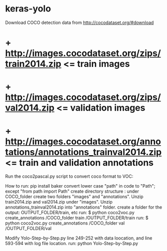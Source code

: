 # keras-yolo

Download COCO detection data from http://cocodataset.org/#download
#             + http://images.cocodataset.org/zips/train2014.zip <= train images
#             + http://images.cocodataset.org/zips/val2014.zip <= validation images
#             + http://images.cocodataset.org/annotations/annotations_trainval2014.zip <= train and validation annotations

Run the coco2pascal.py script to convert coco format to VOC:

How to run:
    pip install baker
    convert lower case "path" in code to "Path"; except "from path import Path"
    create directory structure : under COCO_folder create two folders "images" and "annotations". Unzip train2014.zip and val2014.zip under "images". Unzip annotations_trainval2014.zip into "annotations" folder.
    create a folder for the output: OUTPUT_FOLDER/train, etc
    run: $ python coco2voc.py create_annotations /COCO_folder train /OUTPUT_FOLDER/train
    run: $ python coco2voc.py create_annotations /COCO_folder val /OUTPUT_FOLDER/val

Modify Yolo-Step-by-Step.py line 249-252 with data loocation, and line 593-594 with log file location.
    run: python Yolo-Step-by-Step.py
